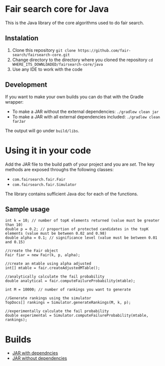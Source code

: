 # Fair search core for Java

This is the Java library of the core algorithms used to do fair search. 

## Instalation

1. Clone this repository `git clone https://github.com/fair-search/fairsearch-core.git`
2. Change directory to the directory where you cloned the repository `cd WHERE_ITS_DOWNLOADED/fairsearch-core/java`
3. Use any IDE to work with the code

## Development

If you want to make your own builds you can do that with the Gradle wrapper:
- To make a JAR without the external dependencies: 
    `./gradlew clean jar`
- To make a JAR with all external dependencies included:
    `./gradlew clean farJar`

The output will go under `build/libs`.

# Using it in your code

Add the JAR file to the build path of your project and you are *set*. The key methods are exposed throughs the following classes:
- `com.fairsearch.fair.Fair`
- `com.fairsearch.fair.Simulator`

The library contains sufficient Java doc for each of the functions.

## Sample usage
```
int k = 10; // number of topK elements returned (value must be greater than 10)
double p = 0.2; // proportion of protected candidates in the topK elements (value must be between 0.02 and 0.98) 
double alpha = 0.1; // significance level (value must be between 0.01 and 0.15)

//create the Fair object 
Fair fiar = new Fair(k, p, alpha);

//create an mtable using alpha adjusted
int[] mtable = fair.createAdjustedMTable();

//analytically calculate the fail probability
double analytical = fair.computeFailureProbability(mtable);
 
int M = 10000; // number of rankings you want to generate

//Generate rankings using the simulator
TopDocs[] rankings = Simulator.generateRankings(M, k, p);

//experimentally calculate the fail probability
double experimental = Simulator.computeFailureProbability(mtable, rankings);
```
 

# Builds

- [JAR with dependncies](https://fair-search.github.io/fairsearch-core/java/fairsearch-core-all-0.1.jar)
- [JAR without dependencies](https://fair-search.github.io/fairsearch-core/java/fairsearch-core-0.1.jar)
